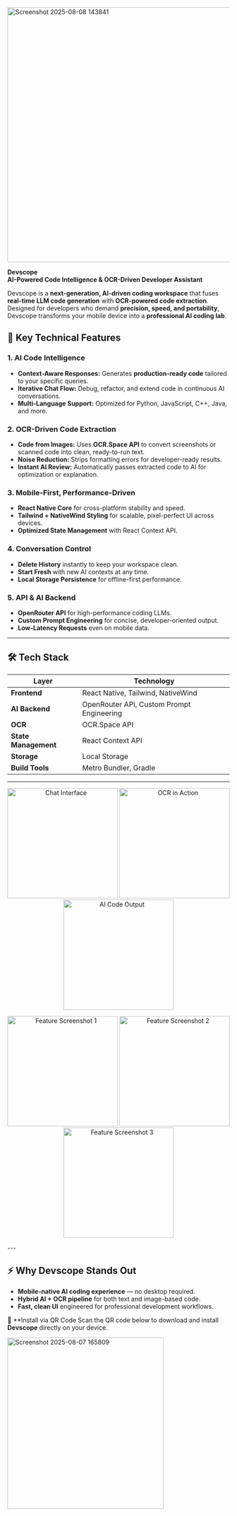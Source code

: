 <img width="1281" height="578" alt="Screenshot 2025-08-08 143841" src="https://github.com/user-attachments/assets/7a114864-e6ec-4a37-a784-5b62066d8862" />

 **Devscope**  
**AI-Powered Code Intelligence & OCR-Driven Developer Assistant**  

Devscope is a **next-generation, AI-driven coding workspace** that fuses **real-time LLM code generation** with **OCR-powered code extraction**.  
Designed for developers who demand **precision, speed, and portability**, Devscope transforms your mobile device into a **professional AI coding lab**.



## 🚀 **Key Technical Features**

### **1. AI Code Intelligence**
- **Context-Aware Responses:** Generates **production-ready code** tailored to your specific queries.
- **Iterative Chat Flow:** Debug, refactor, and extend code in continuous AI conversations.
- **Multi-Language Support:** Optimized for Python, JavaScript, C++, Java, and more.

### **2. OCR-Driven Code Extraction**
- **Code from Images:** Uses **OCR.Space API** to convert screenshots or scanned code into clean, ready-to-run text.
- **Noise Reduction:** Strips formatting errors for developer-ready results.
- **Instant AI Review:** Automatically passes extracted code to AI for optimization or explanation.

### **3. Mobile-First, Performance-Driven**
- **React Native Core** for cross-platform stability and speed.
- **Tailwind + NativeWind Styling** for scalable, pixel-perfect UI across devices.
- **Optimized State Management** with React Context API.

### **4. Conversation Control**
- **Delete History** instantly to keep your workspace clean.
- **Start Fresh** with new AI contexts at any time.
- **Local Storage Persistence** for offline-first performance.

### **5. API & AI Backend**
- **OpenRouter API** for high-performance coding LLMs.
- **Custom Prompt Engineering** for concise, developer-oriented output.
- **Low-Latency Requests** even on mobile data.

---

## 🛠 **Tech Stack**
| Layer        | Technology |
|--------------|------------|
| **Frontend** | React Native, Tailwind, NativeWind |
| **AI Backend** | OpenRouter API, Custom Prompt Engineering |
| **OCR** | OCR.Space API |
| **State Management** | React Context API |
| **Storage** | Local Storage |
| **Build Tools** | Metro Bundler, Gradle |

---

<p align="center">
  <img src="https://github.com/user-attachments/assets/5af81e02-0942-44db-999d-bb5782166870" alt="Chat Interface" width="250">
  <img src="https://github.com/user-attachments/assets/084e065f-493b-45b5-885a-56b254bc8219" alt="OCR in Action" width="250">
  <img src="https://github.com/user-attachments/assets/67da8f0d-999f-4f29-b3c2-e3c8ed2a7133" alt="AI Code Output" width="250">
</p>

<p align="center">
  <img src="https://github.com/user-attachments/assets/8e41ad66-491a-40b8-bda0-5c4be2282c3c" alt="Feature Screenshot 1" width="250">
  <img src="https://github.com/user-attachments/assets/52b17f31-7afa-464b-908a-79ee632cfbb5" alt="Feature Screenshot 2" width="250">
  <img src="https://github.com/user-attachments/assets/e595f750-9dd4-465c-8ebc-038920c9ee00" alt="Feature Screenshot 3" width="250">
</p>
---

## ⚡ **Why Devscope Stands Out**
- **Mobile-native AI coding experience** — no desktop required.
- **Hybrid AI + OCR pipeline** for both text and image-based code.
- **Fast, clean UI** engineered for professional development workflows.

📲 **Install via QR Code
Scan the QR code below to download and install **Devscope** directly on your device.  

<img width="354" height="389" alt="Screenshot 2025-08-07 165809" src="https://github.com/user-attachments/assets/5380e3d0-9363-4dbc-8cbb-307bf91200e6" />


